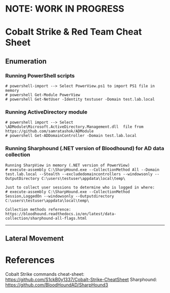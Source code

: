 # NOTE: WORK IN PROGRESS

# Cobalt Strike & Red Team Cheat Sheet

## Enumeration

### Running PowerShell scripts
```
# powershell-import --> Select PowerView.ps1 to import PS1 file in memory
# powershell Get-Module PowerView
# powershell Get-NetUser -Identity testuser -Domain test.lab.local
```

### Running ActiveDirectory module
```
# powershell import --> Select \ADModule\Microsoft.ActiveDirectory.Management.dll  file from https://github.com/samratashok/ADModule
# powershell Get-ADDomainController -Domain test.lab.local
```

### Running Sharphound (.NET version of Bloodhound) for AD data collection
```
Running SharpView in memory (.NET version of PowerView)
# execute-assembly C:\SharpHound.exe --CollectionMethod All --Domain test.lab.local --Stealth --excludedomaincontrollers --windowsonly --OutputDirectory C:\users\testuser\appdata\local\temp\

Just to collect user sessions to determine who is logged in where:
# execute-assembly C:\SharpHound.exe --CollectionMethod Session,LoggedOn --windowsonly --Outputdirectory C:\users\testuser\appdata\local\temp\

Collection methods reference: https://bloodhound.readthedocs.io/en/latest/data-collection/sharphound-all-flags.html
```
---
## Lateral Movement


# References
Cobalt Strike commands cheat-sheet: https://github.com/S1ckB0y1337/Cobalt-Strike-CheatSheet
Sharphound: https://github.com/BloodHoundAD/SharpHound3
